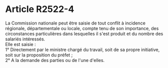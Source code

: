 # Article R2522-4

  
La Commission nationale peut être saisie de tout conflit à incidence régionale, départementale ou locale, compte tenu de son importance, des circonstances particulières dans lesquelles il s'est produit et du nombre des salariés intéressés.   
Elle est saisie :   
1° Directement par le ministre chargé du travail, soit de sa propre initiative, soit sur la proposition du préfet ;   
2° A la demande des parties ou de l'une d'elles.